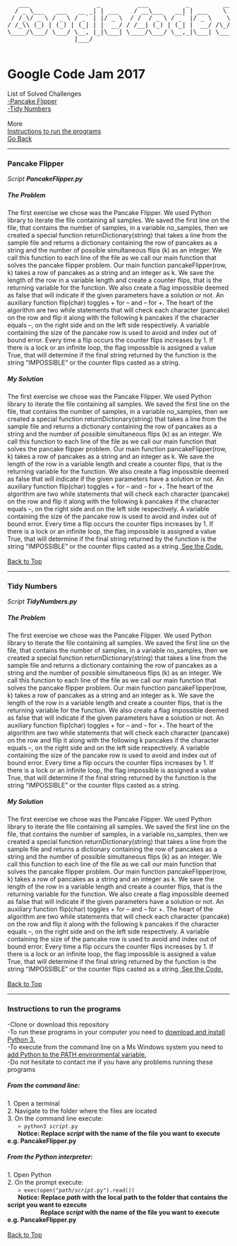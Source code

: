 <pre id="top">
   ___                  _          ___          _         __                    ____   ___  _ _____ 
  / _ \___   ___   __ _| | ___    / __\___   __| | ___    \ \  __ _ _ __ ___   |___ \ / _ \/ |___  |
 / /_\/ _ \ / _ \ / _` | |/ _ \  / /  / _ \ / _` |/ _ \    \ \/ _` | '_ ` _ \    __) | | | | |  / / 
/ /_\\ (_) | (_) | (_| | |  __/ / /__| (_) | (_| |  __/ /\_/ / (_| | | | | | |  / __/| |_| | | / /  
\____/\___/ \___/ \__, |_|\___| \____/\___/ \__,_|\___| \___/ \__,_|_| |_| |_| |_____|\___/|_|/_/   
                  |___/                                                                             
                                                                                                    
</pre>

<h1>Google Code Jam 2017</h1>
List of Solved Challenges<br>
<a href="#pancake">-Pancake Flipper</a><br>
<a href="#numbers">-Tidy Numbers</a><br>
<br>
More <br>
<a href="#help">Instructions to run the programs</a> <br>
<a href="https://github.com/yogurt1989/Google-Code-Jam">Go Back</a>

<br>
<hr>
<h3 id="pancake">Pancake Flipper</h3>
<i>Script <b>PancakeFlipper.py</b></i>

<h5>The Problem</h5>
The first exercise we chose was the Pancake Flipper. We used Python library to iterate the file containing
all samples. We saved the first line on the file, that contains the number of samples, in a variable
no_samples, then we created a special function returnDictionary(string) that takes a line from the sample
file and returns a dictionary containing the row of pancakes as a string and the number of possible
simultaneous flips (k) as an integer. We call this function to each line of the file as we call our main
function that solves the pancake flipper problem.
Our main function pancakeFlipper(row, k) takes a row of pancakes as a string and an integer as k. We
save the length of the row in a variable length and create a counter flips, that is the returning variable for
the function. We also create a flag impossible deemed as false that will indicate if the given parameters
have a solution or not. An auxiliary function flip(char) toggles + for – and – for +. The heart of the
algorithm are two while statements that will check each character (pancake) on the row and flip it along
with the following k pancakes if the character equals –, on the right side and on the left side respectively.
A variable containing the size of the pancake row is used to avoid and index out of bound error. Every
time a flip occurs the counter flips increases by 1. If there is a lock or an infinite loop, the flag impossible
is assigned a value True, that will determine if the final string returned by the function is the string
“IMPOSSIBLE” or the counter flips casted as a string.


<h5>My Solution</h5>
The first exercise we chose was the Pancake Flipper. We used Python library to iterate the file containing
all samples. We saved the first line on the file, that contains the number of samples, in a variable
no_samples, then we created a special function returnDictionary(string) that takes a line from the sample
file and returns a dictionary containing the row of pancakes as a string and the number of possible
simultaneous flips (k) as an integer. We call this function to each line of the file as we call our main
function that solves the pancake flipper problem.
Our main function pancakeFlipper(row, k) takes a row of pancakes as a string and an integer as k. We
save the length of the row in a variable length and create a counter flips, that is the returning variable for
the function. We also create a flag impossible deemed as false that will indicate if the given parameters
have a solution or not. An auxiliary function flip(char) toggles + for – and – for +. The heart of the
algorithm are two while statements that will check each character (pancake) on the row and flip it along
with the following k pancakes if the character equals –, on the right side and on the left side respectively.
A variable containing the size of the pancake row is used to avoid and index out of bound error. Every
time a flip occurs the counter flips increases by 1. If there is a lock or an infinite loop, the flag impossible
is assigned a value True, that will determine if the final string returned by the function is the string
“IMPOSSIBLE” or the counter flips casted as a string.<a href="https://github.com/yogurt1989/Google-Code-Jam/blob/master/2017/PancakeFlipper.py" target="_blank"> See the Code.</a> 
<br>
<br>
<a href="#top">Back to Top</a> 
<br>
<hr>
<h3 id="numbers">Tidy Numbers</h3>
<i>Script <b>TidyNumbers.py</b></i>

<h5>The Problem</h5>
The first exercise we chose was the Pancake Flipper. We used Python library to iterate the file containing
all samples. We saved the first line on the file, that contains the number of samples, in a variable
no_samples, then we created a special function returnDictionary(string) that takes a line from the sample
file and returns a dictionary containing the row of pancakes as a string and the number of possible
simultaneous flips (k) as an integer. We call this function to each line of the file as we call our main
function that solves the pancake flipper problem.
Our main function pancakeFlipper(row, k) takes a row of pancakes as a string and an integer as k. We
save the length of the row in a variable length and create a counter flips, that is the returning variable for
the function. We also create a flag impossible deemed as false that will indicate if the given parameters
have a solution or not. An auxiliary function flip(char) toggles + for – and – for +. The heart of the
algorithm are two while statements that will check each character (pancake) on the row and flip it along
with the following k pancakes if the character equals –, on the right side and on the left side respectively.
A variable containing the size of the pancake row is used to avoid and index out of bound error. Every
time a flip occurs the counter flips increases by 1. If there is a lock or an infinite loop, the flag impossible
is assigned a value True, that will determine if the final string returned by the function is the string
“IMPOSSIBLE” or the counter flips casted as a string.


<h5>My Solution</h5>
The first exercise we chose was the Pancake Flipper. We used Python library to iterate the file containing
all samples. We saved the first line on the file, that contains the number of samples, in a variable
no_samples, then we created a special function returnDictionary(string) that takes a line from the sample
file and returns a dictionary containing the row of pancakes as a string and the number of possible
simultaneous flips (k) as an integer. We call this function to each line of the file as we call our main
function that solves the pancake flipper problem.
Our main function pancakeFlipper(row, k) takes a row of pancakes as a string and an integer as k. We
save the length of the row in a variable length and create a counter flips, that is the returning variable for
the function. We also create a flag impossible deemed as false that will indicate if the given parameters
have a solution or not. An auxiliary function flip(char) toggles + for – and – for +. The heart of the
algorithm are two while statements that will check each character (pancake) on the row and flip it along
with the following k pancakes if the character equals –, on the right side and on the left side respectively.
A variable containing the size of the pancake row is used to avoid and index out of bound error. Every
time a flip occurs the counter flips increases by 1. If there is a lock or an infinite loop, the flag impossible
is assigned a value True, that will determine if the final string returned by the function is the string
“IMPOSSIBLE” or the counter flips casted as a string.<a href="https://github.com/yogurt1989/Google-Code-Jam/blob/master/2017/TidyNumbers.py" target="_blank"> See the Code.</a>
<br>
<br>
<a href="#top">Back to Top</a> 
<br>
<hr>

<h3 id="help">Instructions to run the programs</h3>
-Clone or download this repository<br>
-To run these programs in your computer you need to <a href="https://www.python.org/downloads/">download and install Python 3.</a><br>
-To execute from the command line on a Ms Windows system you need to <a href="https://docs.python.org/2/using/windows.html">add Python to the PATH environmental variable.</a><br>
-Do not hesitate to contact me if you have any problems running these programs <br>

<h5>From the command line:</h5>
1. Open a terminal <br>
2. Navigate to the folder where the files are located <br>
3. On the command line execute: <br>
&nbsp &nbsp &nbsp <code>> python3 <i>script</i>.py </code> <br>
&nbsp &nbsp &nbsp <b>Notice: Replace <i>script</i> with the name of the file you want to execute e.g. PancakeFlipper.py</b> <br>

<h5>From the Python interpreter:</h5>
1. Open Python <br>
2. On the prompt execute: <br>
&nbsp &nbsp &nbsp <code>> exec(open("<i>path</i>/<i>script</i>.py").read())</code> <br>
&nbsp &nbsp &nbsp <b>Notice: Replace <i>path</i> with the local path to the folder that contains the script you want to ezecute</b> <br>
&nbsp &nbsp &nbsp &nbsp &nbsp &nbsp &nbsp &nbsp &nbsp &nbsp<b>Replace <i>script</i> with the name of the file you want to execute e.g. PancakeFlipper.py</b> <br>

<br>
<a href="#top">Back to Top</a> 
<br>
